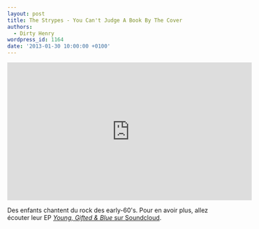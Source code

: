 ```yaml
---
layout: post
title: The Strypes - You Can't Judge A Book By The Cover
authors:
  - Dirty Henry
wordpress_id: 1164
date: '2013-01-30 10:00:00 +0100'
---
```

<iframe width="560" height="315" src="http://www.youtube.com/embed/cWT382YAerw" frameborder="0" allowfullscreen></iframe>

Des enfants chantent du rock des early-60's. Pour en avoir plus, allez écouter leur EP [*Young, Gifted & Blue* sur Soundcloud](https://soundcloud.com/the-strypes/sets/young-gifted-blue).
